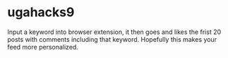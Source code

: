 # ugahacks9

Input a keyword into browser extension, it then goes and likes the frist 20 posts with comments including that keyword.
Hopefully this makes your feed more personalized.
